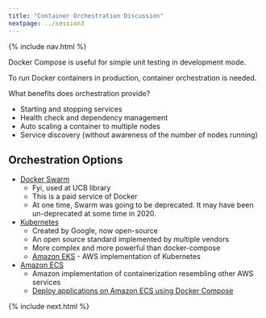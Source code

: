 ```yaml
---
title: "Container Orchestration Discussion"
nextpage: ../session3
---
```


{% include nav.html %}

Docker Compose is useful for simple unit testing in development mode.

To run Docker containers in production, container orchestration is needed.

What benefits does orchestration provide?
- Starting and stopping services
- Health check and dependency management
- Auto scaling a container to multiple nodes
- Service discovery (without awareness of the number of nodes running)

## Orchestration Options
  - [Docker Swarm](https://docs.docker.com/engine/swarm/) 
    - Fyi, used at UCB library
    - This is a paid service of Docker
    - At one time, Swarm was going to be deprecated.  It may have been un-deprecated at some time in 2020.
  - [Kubernetes](https://kubernetes.io/)
    - Created by Google, now open-source
    - An open source standard implemented by multiple vendors
    - More complex and more powerful than docker-compose
    - [Amazon EKS](https://aws.amazon.com/eks/) - AWS implementation of Kubernetes
  - [Amazon ECS](https://aws.amazon.com/ecs/) 
    - Amazon implementation of containerization resembling other AWS services
    - [Deploy applications on Amazon ECS using Docker Compose](https://aws.amazon.com/blogs/containers/deploy-applications-on-amazon-ecs-using-docker-compose/)

{% include next.html %}